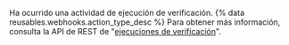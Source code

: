 Ha ocurrido una actividad de ejecución de verificación. {% data reusables.webhooks.action_type_desc %} Para obtener más información, consulta la API de REST de "[ejecuciones de verificación](/v3/checks/runs/)".